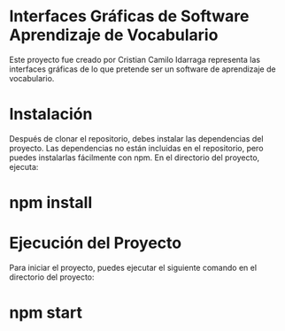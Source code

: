 # Interfaces Gráficas de Software  Aprendizaje de Vocabulario

Este proyecto fue creado por Cristian Camilo Idarraga representa las interfaces gráficas de lo que pretende ser un software de aprendizaje de vocabulario. 

# Instalación

Después de clonar el repositorio, debes instalar las dependencias del proyecto. Las dependencias no están incluidas en el repositorio, pero puedes instalarlas fácilmente con npm. En el directorio del proyecto, ejecuta:
# npm install


# Ejecución del Proyecto

Para iniciar el proyecto, puedes ejecutar el siguiente comando en el directorio del proyecto:
# npm start
